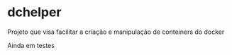 # dchelper

Projeto que visa facilitar a criação e manipulação de conteiners do docker

Ainda em testes
